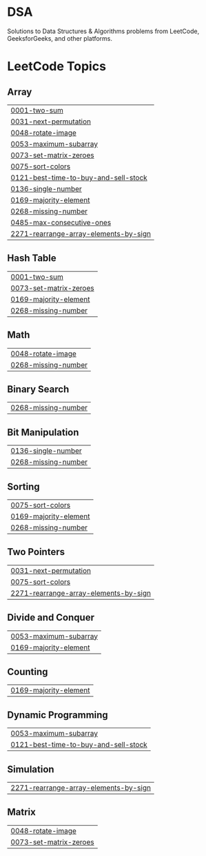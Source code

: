 # DSA
Solutions to Data Structures &amp; Algorithms problems from LeetCode, GeeksforGeeks, and other platforms.

<!---LeetCode Topics Start-->
# LeetCode Topics
## Array
|  |
| ------- |
| [0001-two-sum](https://github.com/amanparganiha/Arrays/tree/master/0001-two-sum) |
| [0031-next-permutation](https://github.com/amanparganiha/Arrays/tree/master/0031-next-permutation) |
| [0048-rotate-image](https://github.com/amanparganiha/Arrays/tree/master/0048-rotate-image) |
| [0053-maximum-subarray](https://github.com/amanparganiha/Arrays/tree/master/0053-maximum-subarray) |
| [0073-set-matrix-zeroes](https://github.com/amanparganiha/Arrays/tree/master/0073-set-matrix-zeroes) |
| [0075-sort-colors](https://github.com/amanparganiha/Arrays/tree/master/0075-sort-colors) |
| [0121-best-time-to-buy-and-sell-stock](https://github.com/amanparganiha/Arrays/tree/master/0121-best-time-to-buy-and-sell-stock) |
| [0136-single-number](https://github.com/amanparganiha/Arrays/tree/master/0136-single-number) |
| [0169-majority-element](https://github.com/amanparganiha/Arrays/tree/master/0169-majority-element) |
| [0268-missing-number](https://github.com/amanparganiha/Arrays/tree/master/0268-missing-number) |
| [0485-max-consecutive-ones](https://github.com/amanparganiha/Arrays/tree/master/0485-max-consecutive-ones) |
| [2271-rearrange-array-elements-by-sign](https://github.com/amanparganiha/Arrays/tree/master/2271-rearrange-array-elements-by-sign) |
## Hash Table
|  |
| ------- |
| [0001-two-sum](https://github.com/amanparganiha/Arrays/tree/master/0001-two-sum) |
| [0073-set-matrix-zeroes](https://github.com/amanparganiha/Arrays/tree/master/0073-set-matrix-zeroes) |
| [0169-majority-element](https://github.com/amanparganiha/Arrays/tree/master/0169-majority-element) |
| [0268-missing-number](https://github.com/amanparganiha/Arrays/tree/master/0268-missing-number) |
## Math
|  |
| ------- |
| [0048-rotate-image](https://github.com/amanparganiha/Arrays/tree/master/0048-rotate-image) |
| [0268-missing-number](https://github.com/amanparganiha/Arrays/tree/master/0268-missing-number) |
## Binary Search
|  |
| ------- |
| [0268-missing-number](https://github.com/amanparganiha/Arrays/tree/master/0268-missing-number) |
## Bit Manipulation
|  |
| ------- |
| [0136-single-number](https://github.com/amanparganiha/Arrays/tree/master/0136-single-number) |
| [0268-missing-number](https://github.com/amanparganiha/Arrays/tree/master/0268-missing-number) |
## Sorting
|  |
| ------- |
| [0075-sort-colors](https://github.com/amanparganiha/Arrays/tree/master/0075-sort-colors) |
| [0169-majority-element](https://github.com/amanparganiha/Arrays/tree/master/0169-majority-element) |
| [0268-missing-number](https://github.com/amanparganiha/Arrays/tree/master/0268-missing-number) |
## Two Pointers
|  |
| ------- |
| [0031-next-permutation](https://github.com/amanparganiha/Arrays/tree/master/0031-next-permutation) |
| [0075-sort-colors](https://github.com/amanparganiha/Arrays/tree/master/0075-sort-colors) |
| [2271-rearrange-array-elements-by-sign](https://github.com/amanparganiha/Arrays/tree/master/2271-rearrange-array-elements-by-sign) |
## Divide and Conquer
|  |
| ------- |
| [0053-maximum-subarray](https://github.com/amanparganiha/Arrays/tree/master/0053-maximum-subarray) |
| [0169-majority-element](https://github.com/amanparganiha/Arrays/tree/master/0169-majority-element) |
## Counting
|  |
| ------- |
| [0169-majority-element](https://github.com/amanparganiha/Arrays/tree/master/0169-majority-element) |
## Dynamic Programming
|  |
| ------- |
| [0053-maximum-subarray](https://github.com/amanparganiha/Arrays/tree/master/0053-maximum-subarray) |
| [0121-best-time-to-buy-and-sell-stock](https://github.com/amanparganiha/Arrays/tree/master/0121-best-time-to-buy-and-sell-stock) |
## Simulation
|  |
| ------- |
| [2271-rearrange-array-elements-by-sign](https://github.com/amanparganiha/Arrays/tree/master/2271-rearrange-array-elements-by-sign) |
## Matrix
|  |
| ------- |
| [0048-rotate-image](https://github.com/amanparganiha/Arrays/tree/master/0048-rotate-image) |
| [0073-set-matrix-zeroes](https://github.com/amanparganiha/Arrays/tree/master/0073-set-matrix-zeroes) |
<!---LeetCode Topics End-->